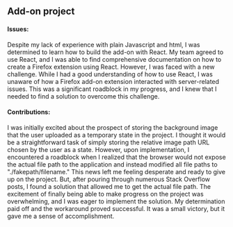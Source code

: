 ## Add-on project

#### Issues:

Despite my lack of experience with plain Javascript and html, I was determined to learn how to build the add-on with React. My team agreed to use React, and I was able to find comprehensive documentation on how to create a Firefox extension using React. However, I was faced with a new challenge. While I had a good understanding of how to use React, I was unaware of how a Firefox add-on extension interacted with server-related issues. This was a significant roadblock in my progress, and I knew that I needed to find a solution to overcome this challenge.
<!--more-->



#### Contributions:

I was initially excited about the prospect of storing the background image that the user uploaded as a temporary state in the project. I thought it would be a straightforward task of simply storing the relative image path URL chosen by the user as a state. However, upon implementation, I encountered a roadblock when I realized that the browser would not expose the actual file path to the application and instead modified all file paths to "./fakepath/filename." This news left me feeling desperate and ready to give up on the project. But, after pouring through numerous Stack Overflow posts, I found a solution that allowed me to get the actual file path. The excitement of finally being able to make progress on the project was overwhelming, and I was eager to implement the solution. My determination paid off and the workaround proved successful. It was a small victory, but it gave me a sense of accomplishment. 